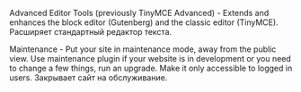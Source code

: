 Advanced Editor Tools (previously TinyMCE Advanced) - Extends and enhances the block editor (Gutenberg) and the classic editor (TinyMCE).
                                                      Раcширяет стандартный редактор текста.

Maintenance - Put your site in maintenance mode, away from the public view. Use maintenance plugin if your website is in development or you need to change a few things, run an upgrade. Make it only accessible to logged in users.
              Закрывает сайт на обслуживание.